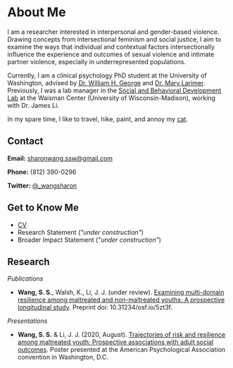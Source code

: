 # About Me
I am a researcher interested in interpersonal and gender-based violence. Drawing concepts from intersectional feminism and social justice, I aim to examine the ways that individual and contextual factors intersectionally influence the experience and outcomes of sexual violence and intimate partner violence, especially in underrepresented populations.

Currently, I am a clinical psychology PhD student at the University of Washington, advised by [Dr. William H. George](https://psych.uw.edu/directory/2743) and [Dr. Mary Larimer](https://psych.uw.edu/directory/2697). Previously, I was a lab manager in the [Social and Behavioral Development Lab](https://lilab.waisman.wisc.edu/) at the Waisman Center \(University of Wisconsin-Madison\), working with Dr. James Li.

In my spare time, I like to travel, hike, paint, and annoy my [cat](https://www.instagram.com/juno_thefloof/).

## Contact 
**Email:** [sharonwang.ssw@gmail.com](mailto:sharonwang.ssw@gmail.com)

**Phone:** \(812\) 390-0296

**Twitter:** [@\_wangsharon](https://twitter.com/\_wangsharon)

## Get to Know Me
* [CV](wangsharon-cv-9.2021.pdf)
* Research Statement (*"under construction"*)
* Broader Impact Statement (*"under construction"*)

## Research
*Publications*
  * **Wang, S. S.**, Walsh, K., Li, J. J. (under review). [Examining multi-domain resilience among maltreated and non-maltreated youths: A prospective longitudinal study](https://psyarxiv.com/5zt3f/). Preprint doi: 10.31234/osf.io/5zt3f.

*Presentations*
  * **Wang, S. S.** & Li, J. J. (2020, August). [Trajectories of risk and resilience among maltreated youth: Prospective associations with adult social outcomes](wangsharon-APAposter2020.pdf). Poster presented at the American Psychological Association convention in Washington, D.C.

